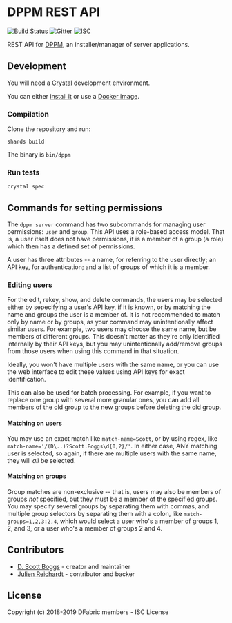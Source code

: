 # DPPM REST API

[![Build Status](https://cloud.drone.io/api/badges/DFabric/dppm-rest-api/status.svg)](https://cloud.drone.io/DFabric/dppm-rest-api)
[![Gitter](https://img.shields.io/badge/chat-on_gitter-red.svg?style=flat-square)](https://gitter.im/DFabric/Lobby)
[![ISC](https://img.shields.io/badge/License-ISC-blue.svg?style=flat-square)](https://en.wikipedia.org/wiki/ISC_license)

REST API for [DPPM](https://github.com/DFabric/dppm), an installer/manager of server applications.

## Development

You will need a [Crystal](https://crystal-lang.org) development environment.

You can either [install it](https://crystal-lang.org/docs/installation) or use a [Docker image](https://hub.docker.com/r/jrei/crystal-alpine).

### Compilation

Clone the repository and run:

`shards build`

The binary is `bin/dppm`

### Run tests

`crystal spec`

## Commands for setting permissions
The `dppm server` command has two subcommands for managing user permissions:
`user` and `group`. This API uses a role-based access model. That is, a user
itself does not have permissions, it is a member of a group (a role) which
then has a defined set of permissions.

A user has three attributes -- a name, for referring to the user directly;
an API key, for authentication; and a list of groups of which it is a member.

### Editing users

For the edit, rekey, show, and delete commands, the users may be selected
either by sepecifying a user's API key, if it is known, or by matching the name
and groups the user is a member of. It is not recommended to match only by name
or by groups, as your command may unintentionally affect similar users. For
example, two users may choose the same name, but be members of different
groups. This doesn't matter as they're only identified internally by their
API keys, but you may unintentionally add/remove groups from those users when
using this command in that situation.

Ideally, you won't have multiple users with the same name, or you can use the
web interface to edit these values using API keys for exact identification.

This can also be used for batch processing. For example, if you want to replace
one group with several more granular ones, you can add all members of the old
group to the new groups before deleting the old group.

#### Matching on users
You may use an exact match like `match-name=Scott`, or by using regex, like
`match-name='/(D\..)?Scott.Boggs\d{0,2}/'`. In either case, ANY matching user
is selected, so again, if there are multiple users with the same name, they
will *all* be selected.

#### Matching on groups
Group matches are non-exclusive -- that is, users may also be members of groups
*not* specified, but they must be a member of the specified groups. You may
specify several groups by separating them with commas, and multiple group
selectors by separating them with a colon, like `match-groups=1,2,3:2,4`, which
would select a user who's a member of groups 1, 2, and 3, or a user who's a member
of groups 2 and 4.

## Contributors

- [D. Scott Boggs](https://github.com/dscottboggs) - creator and maintainer
- [Julien Reichardt](https://github.com/j8r) - contributor and backer

## License

Copyright (c) 2018-2019 DFabric members - ISC License
